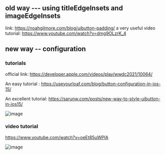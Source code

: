 ## old way --- using titleEdgeInsets and imageEdgeInsets
link: https://noahgilmore.com/blog/uibutton-padding/
a very useful video tutorial: https://www.youtube.com/watch?v=dmg9OLzrK_4



## new way -- configuration
### tutorials
official link: https://developer.apple.com/videos/play/wwdc2021/10064/

An easy tutorial : https://useyourloaf.com/blog/button-configuration-in-ios-15/

An excellent tutorial: https://sarunw.com/posts/new-way-to-style-uibutton-in-ios15/

![image](https://user-images.githubusercontent.com/81428296/155570112-3920de69-0ad5-4cf9-9643-782b30922312.png)


### video tutorial
https://www.youtube.com/watch?v=oeEt85uWPlA


![image](https://user-images.githubusercontent.com/81428296/155570411-79717912-877a-4d37-a40d-d27dd4c64176.png)
